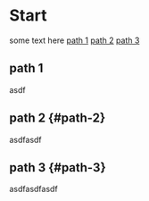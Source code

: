# Start

some text here
[path 1](#path-1)
[path 2](#path-2)
[path 3](#path-3)

## path 1

asdf

## path 2 {#path-2}

asdfasdf

## path 3 {#path-3}

asdfasdfasdf
